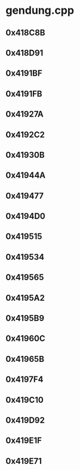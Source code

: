 # gendung.cpp

## 0x418C8B

## 0x418D91

## 0x4191BF

## 0x4191FB

## 0x41927A

## 0x4192C2

## 0x41930B

## 0x41944A

## 0x419477

## 0x4194D0

## 0x419515

## 0x419534

## 0x419565

## 0x4195A2

## 0x4195B9

## 0x41960C

## 0x41965B

## 0x4197F4

## 0x419C10

## 0x419D92

## 0x419E1F

## 0x419E71
